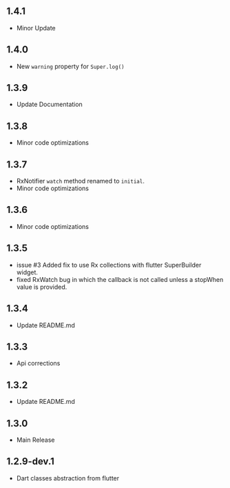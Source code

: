 ## 1.4.1

- Minor Update

## 1.4.0

- New `warning` property for `Super.log()`

## 1.3.9

- Update Documentation

## 1.3.8

- Minor code optimizations

## 1.3.7

- RxNotifier `watch` method renamed to `initial`.
- Minor code optimizations

## 1.3.6

- Minor code optimizations

## 1.3.5

- issue #3 Added fix to use Rx collections with flutter SuperBuilder widget.
- fixed RxWatch bug in which the callback is not called unless a stopWhen value is provided.

## 1.3.4

- Update README.md

## 1.3.3

- Api corrections

## 1.3.2

- Update README.md

## 1.3.0

- Main Release

## 1.2.9-dev.1

- Dart classes abstraction from flutter
